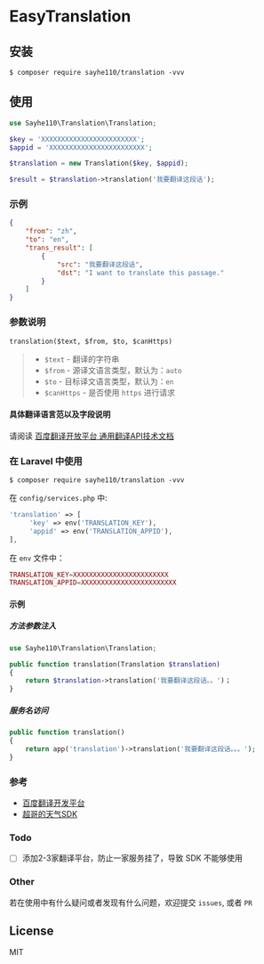 # EasyTranslation
 
## 安装

```shell
$ composer require sayhe110/translation -vvv
```

## 使用

```php
use Sayhe110\Translation\Translation;

$key = 'XXXXXXXXXXXXXXXXXXXXXXXX';
$appid = 'XXXXXXXXXXXXXXXXXXXXXXXX';

$translation = new Translation($key, $appid);

$result = $translation->translation('我要翻译这段话');
```

### 示例
```json
{
    "from": "zh",
    "to": "en",
    "trans_result": [
        {
            "src": "我要翻译这段话",
            "dst": "I want to translate this passage."
        }
    ]
}
```

### 参数说明
```
translation($text, $from, $to, $canHttps)
```
> - `$text` - 翻译的字符串
> - `$from` - 源译文语言类型，默认为：`auto`
> - `$to` - 目标译文语言类型，默认为：`en`
> - `$canHttps` - 是否使用 `https` 进行请求

#### 具体翻译语言范以及字段说明
请阅读 [百度翻译开放平台 通用翻译API技术文档](http://api.fanyi.baidu.com/api/trans/product/apidoc)

### 在 Laravel 中使用

```shell
$ composer require sayhe110/translation -vvv
``` 

在 `config/services.php` 中:
```php
'translation' => [
     'key' => env('TRANSLATION_KEY'),
     'appid' => env('TRANSLATION_APPID'),
],
```
在 `env` 文件中：
```php
TRANSLATION_KEY=XXXXXXXXXXXXXXXXXXXXXXXX
TRANSLATION_APPID=XXXXXXXXXXXXXXXXXXXXXXXX
```
#### 示例
##### 方法参数注入
```php
use Sayhe110\Translation\Translation;

public function translation(Translation $translation)
{
    return $translation->translation('我要翻译这段话。。')；
}
```
##### 服务名访问
```php
public function translation()
{
    return app('translation')->translation('我要翻译这段话。。。');
}
```

### 参考
- [百度翻译开发平台](http://api.fanyi.baidu.com/api/trans/product/index)
- [超哥的天气SDK](https://github.com/overtrue/weather)

### Todo
- [ ] 添加2-3家翻译平台，防止一家服务挂了，导致 SDK 不能够使用

### Other
若在使用中有什么疑问或者发现有什么问题，欢迎提交 `issues`, 或者 `PR`

## License
MIT
